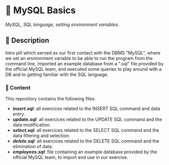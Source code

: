 # 💊 MySQL Basics

_MySQL, SQL language, setting environment variables._

## 📔 Description

Intro pill which served as our first contact with the DBMS "MySQL", where we set an environment variable to be able to run the program from the command line, imported an example database from a ".sql" file provided by the official MySQL team, and executed some queries to play around with a DB and to getting familiar with the SQL language.

### 📂 Content

This repository contains the following files:

- **_insert.sql_**: all exercices related to the INSERT SQL command and data entry.
- **_update.sql_**: all exercices related to the UPDATE SQL command and the data modification.
- **_select.sql_**: all exercices related to the SELECT SQL command and the data filtering and selection.
- **_delete.sql_**: all exercices related to the DELETE SQL command and the elimination of data.
- **_employees.sql_**: file containing an example database provided by the official MySQL team, to import and use in our exercise.
